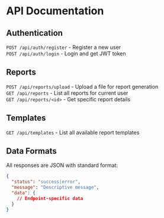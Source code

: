 # API Documentation

## Authentication
`POST /api/auth/register` - Register a new user  
`POST /api/auth/login` - Login and get JWT token

## Reports
`POST /api/reports/upload` - Upload a file for report generation  
`GET /api/reports` - List all reports for current user  
`GET /api/reports/<id>` - Get specific report details

## Templates
`GET /api/templates` - List all available report templates

## Data Formats
All responses are JSON with standard format:
```json
{
  "status": "success|error",
  "message": "Descriptive message",
  "data": {
    // Endpoint-specific data
  }
}